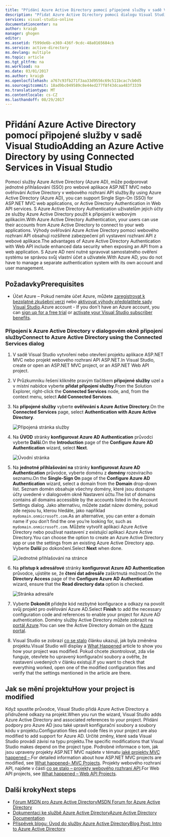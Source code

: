 ```yaml
---
title: "Přidání Azure Active Directory pomocí připojené služby v sadě Visual Studio | Microsoft Docs"
description: "Přidat Azure Active Directory pomocí dialogu Visual Studio přidat připojení služby"
services: visual-studio-online
documentationcenter: na
author: kraigb
manager: ghogen
editor: 
ms.assetid: f599de6b-e369-436f-9cdc-48a0165684cb
ms.service: active-directory
ms.devlang: multiple
ms.topic: article
ms.tgt_pltfrm: na
ms.workload: na
ms.date: 03/01/2017
ms.author: kraigb
ms.openlocfilehash: a767c93fb271f3aa33d9556c69c511bcac7cb0d5
ms.sourcegitcommit: 18ad9bc049589c8e44ed277f8f43dcaa483f3339
ms.translationtype: MT
ms.contentlocale: cs-CZ
ms.lasthandoff: 08/29/2017
---
```

# <a name="adding-an-azure-active-directory-by-using-connected-services-in-visual-studio"></a><span data-ttu-id="07ae4-103">Přidání Azure Active Directory pomocí připojené služby v sadě Visual Studio</span><span class="sxs-lookup"><span data-stu-id="07ae4-103">Adding an Azure Active Directory by using Connected Services in Visual Studio</span></span>
<span data-ttu-id="07ae4-104">Pomocí služby Azure Active Directory (Azure AD), může podporovat jednotné přihlašování (SSO) pro webové aplikace ASP.NET MVC nebo ověřování Active Directory v webového rozhraní API služby.</span><span class="sxs-lookup"><span data-stu-id="07ae4-104">By using Azure Active Directory (Azure AD), you can support Single Sign-On (SSO) for ASP.NET MVC web applications, or Active Directory Authentication in Web API services.</span></span> <span data-ttu-id="07ae4-105">S Azure Active Directory Authentication uživatelům jejich účty ze služby Azure Active Directory použít k připojení k webovým aplikacím.</span><span class="sxs-lookup"><span data-stu-id="07ae4-105">With Azure Active Directory Authentication, your users can use their accounts from Azure Active Directory to connect to your web applications.</span></span> <span data-ttu-id="07ae4-106">Výhody ověřování Azure Active Directory pomocí webového rozhraní API obsahují rozšířené zabezpečení při vystavení rozhraní API z webové aplikace.</span><span class="sxs-lookup"><span data-stu-id="07ae4-106">The advantages of Azure Active Directory Authentication with Web API include enhanced data security when exposing an API from a web application.</span></span> <span data-ttu-id="07ae4-107">S Azure AD není nutné spravovat samostatného ověření systému se správou svůj vlastní účet a uživatele.</span><span class="sxs-lookup"><span data-stu-id="07ae4-107">With Azure AD, you do not have to manage a separate authentication system with its own account and user management.</span></span>

## <a name="prerequisites"></a><span data-ttu-id="07ae4-108">Požadavky</span><span class="sxs-lookup"><span data-stu-id="07ae4-108">Prerequisites</span></span>
- <span data-ttu-id="07ae4-109">Účet Azure – Pokud nemáte účet Azure, můžete [zaregistrovat k bezplatné zkušební verzi](https://azure.microsoft.com/pricing/free-trial/?WT.mc_id=A261C142F) nebo [aktivovat výhody předplatitele sady Visual Studio](https://azure.microsoft.com/pricing/member-offers/msdn-benefits-details/?WT.mc_id=A261C142F).</span><span class="sxs-lookup"><span data-stu-id="07ae4-109">Azure account - If you don't have an Azure account, you can [sign up for a free trial](https://azure.microsoft.com/pricing/free-trial/?WT.mc_id=A261C142F) or [activate your Visual Studio subscriber benefits](https://azure.microsoft.com/pricing/member-offers/msdn-benefits-details/?WT.mc_id=A261C142F).</span></span>

### <a name="connect-to-azure-active-directory-using-the-connected-services-dialog"></a><span data-ttu-id="07ae4-110">Připojení k Azure Active Directory v dialogovém okně připojení služby</span><span class="sxs-lookup"><span data-stu-id="07ae4-110">Connect to Azure Active Directory using the Connected Services dialog</span></span>
1. <span data-ttu-id="07ae4-111">V sadě Visual Studio vytvoření nebo otevření projektu aplikace ASP.NET MVC nebo projekt webového rozhraní API ASP.NET.</span><span class="sxs-lookup"><span data-stu-id="07ae4-111">In Visual Studio, create or open an ASP.NET MVC project, or an ASP.NET Web API project.</span></span>

1. <span data-ttu-id="07ae4-112">V Průzkumníku řešení klikněte pravým tlačítkem **připojené služby** uzel a v místní nabídce vyberte **přidat připojení služby**.</span><span class="sxs-lookup"><span data-stu-id="07ae4-112">From the Solution Explorer, right-click the **Connected Services** node, and, from the context menu, select **Add Connected Services**.</span></span>

1. <span data-ttu-id="07ae4-113">Na **připojené služby** vyberte **ověřování s Azure Active Directory**.</span><span class="sxs-lookup"><span data-stu-id="07ae4-113">On the **Connected Services** page, select **Authentication with Azure Active Directory**.</span></span>
   
    ![Připojená stránka služby](./media/vs-azure-tools-connected-services-add-active-directory/connected-services-add-active-directory.png)

1. <span data-ttu-id="07ae4-115">Na **ÚVOD** stránky **konfigurovat Azure AD Authentication** průvodci vyberte **Další**.</span><span class="sxs-lookup"><span data-stu-id="07ae4-115">On the **Introduction** page of the **Configure Azure AD Authentication** wizard, select **Next**.</span></span>
   
    ![Úvodní stránka](./media/vs-azure-tools-connected-services-add-active-directory/configure-azure-ad-wizard-1.png)

1. <span data-ttu-id="07ae4-117">Na **jednotné přihlašování na** stránky **konfigurovat Azure AD Authentication** průvodce, vyberte doménu z **domény** rozevíracího seznamu.</span><span class="sxs-lookup"><span data-stu-id="07ae4-117">On the **Single-Sign On** page of the **Configure Azure AD Authentication** wizard, select a domain from the **Domain** drop-down list.</span></span> <span data-ttu-id="07ae4-118">Seznam domén obsahuje všechny domény, které jsou dostupné účty uvedené v dialogovém okně Nastavení účtu.</span><span class="sxs-lookup"><span data-stu-id="07ae4-118">The list of domains contains all domains accessible by the accounts listed in the Account Settings dialog.</span></span> <span data-ttu-id="07ae4-119">Jako alternativu, můžete zadat název domény, pokud zde nejsou tu, kterou hledáte, jako například `mydomain.onmicrosoft.com`.</span><span class="sxs-lookup"><span data-stu-id="07ae4-119">As an alternative, you can enter a domain name if you don’t find the one you’re looking for, such as `mydomain.onmicrosoft.com`.</span></span> <span data-ttu-id="07ae4-120">Můžete vytvořit aplikaci Azure Active Directory nebo používat nastavení z existující aplikaci Azure Active Directory.</span><span class="sxs-lookup"><span data-stu-id="07ae4-120">You can choose the option to create an Azure Active Directory app or use the settings from an existing Azure Active Directory app.</span></span> <span data-ttu-id="07ae4-121">Vyberte **Další** po dokončení.</span><span class="sxs-lookup"><span data-stu-id="07ae4-121">Select **Next** when done.</span></span>
   
    ![Jednotné přihlašování na stránce](./media/vs-azure-tools-connected-services-add-active-directory/configure-azure-ad-wizard-2.png)

1. <span data-ttu-id="07ae4-123">Na **přístup k adresářové** stránky **konfigurovat Azure AD Authentication** průvodce, ujistěte se, že **čtení dat adresáře** zaškrtnutá možnost.</span><span class="sxs-lookup"><span data-stu-id="07ae4-123">On the **Directory Access** page of the **Configure Azure AD Authentication** wizard, ensure that the **Read directory data** option is checked.</span></span> 
   
    ![Stránka adresáře](./media/vs-azure-tools-connected-services-add-active-directory/configure-azure-ad-wizard-3.png)

1. <span data-ttu-id="07ae4-125">Vyberte **Dokončit** přidejte kód nezbytné konfigurace a odkazy na povolit svůj projekt pro ověřování Azure AD.</span><span class="sxs-lookup"><span data-stu-id="07ae4-125">Select **Finish** to add the necessary configuration code and references to enable your project for Azure AD authentication.</span></span> <span data-ttu-id="07ae4-126">Domény služby Active Directory můžete zobrazit na [portál Azure](http://go.microsoft.com/fwlink/p/?LinkID=525040).</span><span class="sxs-lookup"><span data-stu-id="07ae4-126">You can see the Active Directory domain on the [Azure portal](http://go.microsoft.com/fwlink/p/?LinkID=525040).</span></span>

1. <span data-ttu-id="07ae4-127">Visual Studio se zobrazí [co se stalo](#how-your-project-is-modified) článku ukazují, jak byla změněna projektu.</span><span class="sxs-lookup"><span data-stu-id="07ae4-127">Visual Studio will display a [What Happened](#how-your-project-is-modified) article to show you how your project was modified.</span></span> <span data-ttu-id="07ae4-128">Pokud chcete zkontrolovat, zda vše funguje, otevřete ho upravený konfigurační soubory a ověřte, že nastavení uvedených v článku existují.</span><span class="sxs-lookup"><span data-stu-id="07ae4-128">If you want to check that everything worked, open one of the modified configuration files and verify that the settings mentioned in the article are there.</span></span> 

## <a name="how-your-project-is-modified"></a><span data-ttu-id="07ae4-129">Jak se mění projektu</span><span class="sxs-lookup"><span data-stu-id="07ae4-129">How your project is modified</span></span>
<span data-ttu-id="07ae4-130">Když spustíte průvodce, Visual Studio přidá Azure Active Directory a přidružené odkazy na projekt.</span><span class="sxs-lookup"><span data-stu-id="07ae4-130">When you run the wizard, Visual Studio adds Azure Active Directory and associated references to your project.</span></span> <span data-ttu-id="07ae4-131">Přidání podpory pro Azure AD jsou také upravit konfigurační soubory a soubory kódu v projektu.</span><span class="sxs-lookup"><span data-stu-id="07ae4-131">Configuration files and code files in your project are also modified to add support for Azure AD.</span></span> <span data-ttu-id="07ae4-132">Určité změny, které sada Visual Studio provádí závisí na typu projektu.</span><span class="sxs-lookup"><span data-stu-id="07ae4-132">The specific modifications that Visual Studio makes depend on the project type.</span></span> <span data-ttu-id="07ae4-133">Podrobné informace o tom, jak jsou upraveny projekty ASP.NET MVC najdete v tématu [jaké projekty MVC happened –](http://go.microsoft.com/fwlink/p/?LinkID=513809).</span><span class="sxs-lookup"><span data-stu-id="07ae4-133">For detailed information about how ASP.NET MVC projects are modified, see [What happened– MVC Projects](http://go.microsoft.com/fwlink/p/?LinkID=513809).</span></span> <span data-ttu-id="07ae4-134">Projekty webového rozhraní API, najdete v části [co se stalo – projekty webového rozhraní API](http://go.microsoft.com/fwlink/p/?LinkId=513810).</span><span class="sxs-lookup"><span data-stu-id="07ae4-134">For Web API projects, see [What happened – Web API Projects](http://go.microsoft.com/fwlink/p/?LinkId=513810).</span></span>

## <a name="next-steps"></a><span data-ttu-id="07ae4-135">Další kroky</span><span class="sxs-lookup"><span data-stu-id="07ae4-135">Next steps</span></span>
* [<span data-ttu-id="07ae4-136">Fórum MSDN pro Azure Active Directory</span><span class="sxs-lookup"><span data-stu-id="07ae4-136">MSDN Forum for Azure Active Directory</span></span>](https://social.msdn.microsoft.com/forums/azure/home?forum=WindowsAzureAD)
* [<span data-ttu-id="07ae4-137">Dokumentaci ke službě Azure Active Directory</span><span class="sxs-lookup"><span data-stu-id="07ae4-137">Azure Active Directory Documentation</span></span>](https://azure.microsoft.com/documentation/services/active-directory/)
* [<span data-ttu-id="07ae4-138">Příspěvek blogu: Úvod do služby Azure Active Directory</span><span class="sxs-lookup"><span data-stu-id="07ae4-138">Blog Post: Intro to Azure Active Directory</span></span>](http://blogs.msdn.com/b/brunoterkaly/archive/2014/03/03/introduction-to-windows-azure-active-directory.aspx)

